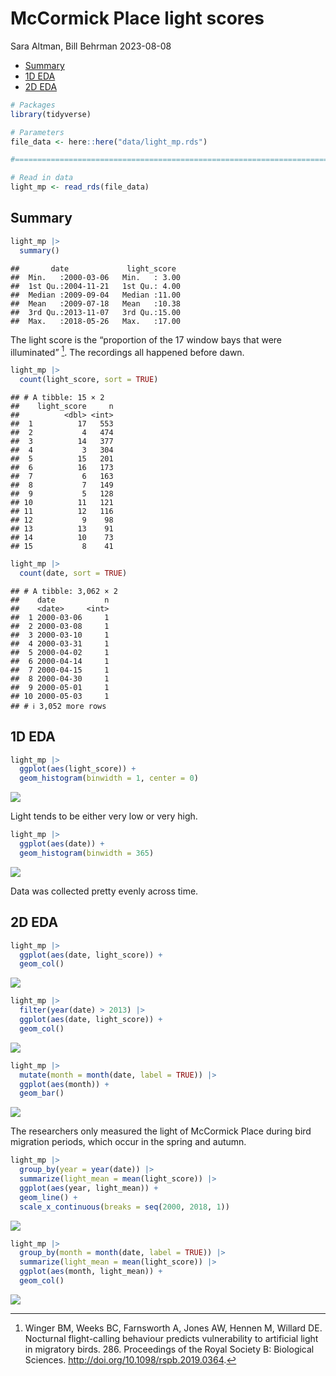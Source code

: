 McCormick Place light scores
================
Sara Altman, Bill Behrman
2023-08-08

- <a href="#summary" id="toc-summary">Summary</a>
- <a href="#1d-eda" id="toc-1d-eda">1D EDA</a>
- <a href="#2d-eda" id="toc-2d-eda">2D EDA</a>

``` r
# Packages
library(tidyverse)

# Parameters
file_data <- here::here("data/light_mp.rds")

#===============================================================================

# Read in data
light_mp <- read_rds(file_data)
```

## Summary

``` r
light_mp |> 
  summary()
```

    ##       date             light_score   
    ##  Min.   :2000-03-06   Min.   : 3.00  
    ##  1st Qu.:2004-11-21   1st Qu.: 4.00  
    ##  Median :2009-09-04   Median :11.00  
    ##  Mean   :2009-07-18   Mean   :10.38  
    ##  3rd Qu.:2013-11-07   3rd Qu.:15.00  
    ##  Max.   :2018-05-26   Max.   :17.00

The light score is the “proportion of the 17 window bays that were
illuminated” [^1]. The recordings all happened before dawn.

``` r
light_mp |> 
  count(light_score, sort = TRUE)
```

    ## # A tibble: 15 × 2
    ##    light_score     n
    ##          <dbl> <int>
    ##  1          17   553
    ##  2           4   474
    ##  3          14   377
    ##  4           3   304
    ##  5          15   201
    ##  6          16   173
    ##  7           6   163
    ##  8           7   149
    ##  9           5   128
    ## 10          11   121
    ## 11          12   116
    ## 12           9    98
    ## 13          13    91
    ## 14          10    73
    ## 15           8    41

``` r
light_mp |> 
  count(date, sort = TRUE)
```

    ## # A tibble: 3,062 × 2
    ##    date           n
    ##    <date>     <int>
    ##  1 2000-03-06     1
    ##  2 2000-03-08     1
    ##  3 2000-03-10     1
    ##  4 2000-03-31     1
    ##  5 2000-04-02     1
    ##  6 2000-04-14     1
    ##  7 2000-04-15     1
    ##  8 2000-04-30     1
    ##  9 2000-05-01     1
    ## 10 2000-05-03     1
    ## # ℹ 3,052 more rows

## 1D EDA

``` r
light_mp |> 
  ggplot(aes(light_score)) +
  geom_histogram(binwidth = 1, center = 0)
```

![](light_mp_files/figure-gfm/unnamed-chunk-5-1.png)<!-- -->

Light tends to be either very low or very high.

``` r
light_mp |> 
  ggplot(aes(date)) +
  geom_histogram(binwidth = 365)
```

![](light_mp_files/figure-gfm/unnamed-chunk-6-1.png)<!-- -->

Data was collected pretty evenly across time.

## 2D EDA

``` r
light_mp |> 
  ggplot(aes(date, light_score)) +
  geom_col()
```

![](light_mp_files/figure-gfm/unnamed-chunk-7-1.png)<!-- -->

``` r
light_mp |> 
  filter(year(date) > 2013) |> 
  ggplot(aes(date, light_score)) +
  geom_col()
```

![](light_mp_files/figure-gfm/unnamed-chunk-8-1.png)<!-- -->

``` r
light_mp |> 
  mutate(month = month(date, label = TRUE)) |> 
  ggplot(aes(month)) +
  geom_bar()
```

![](light_mp_files/figure-gfm/unnamed-chunk-9-1.png)<!-- -->

The researchers only measured the light of McCormick Place during bird
migration periods, which occur in the spring and autumn.

``` r
light_mp |> 
  group_by(year = year(date)) |> 
  summarize(light_mean = mean(light_score)) |> 
  ggplot(aes(year, light_mean)) +
  geom_line() +
  scale_x_continuous(breaks = seq(2000, 2018, 1))
```

![](light_mp_files/figure-gfm/unnamed-chunk-10-1.png)<!-- -->

``` r
light_mp |> 
  group_by(month = month(date, label = TRUE)) |> 
  summarize(light_mean = mean(light_score)) |> 
  ggplot(aes(month, light_mean)) +
  geom_col() 
```

![](light_mp_files/figure-gfm/unnamed-chunk-11-1.png)<!-- -->

[^1]: Winger BM, Weeks BC, Farnsworth A, Jones AW, Hennen M, Willard DE.
    Nocturnal flight-calling behaviour predicts vulnerability to
    artificial light in migratory birds. 286. Proceedings of the Royal
    Society B: Biological Sciences.
    <http://doi.org/10.1098/rspb.2019.0364>.

